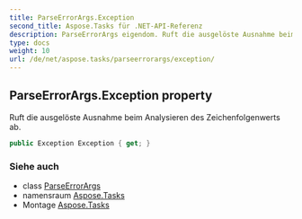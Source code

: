 ```yaml
---
title: ParseErrorArgs.Exception
second_title: Aspose.Tasks für .NET-API-Referenz
description: ParseErrorArgs eigendom. Ruft die ausgelöste Ausnahme beim Analysieren des Zeichenfolgenwerts ab.
type: docs
weight: 10
url: /de/net/aspose.tasks/parseerrorargs/exception/
---
```

## ParseErrorArgs.Exception property

Ruft die ausgelöste Ausnahme beim Analysieren des Zeichenfolgenwerts ab.

```csharp
public Exception Exception { get; }
```

### Siehe auch

* class [ParseErrorArgs](../)
* namensraum [Aspose.Tasks](../../parseerrorargs/)
* Montage [Aspose.Tasks](../../../)


